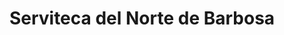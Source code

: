 ---
title: "Serviteca del Norte de Barbosa"
url: /barbosa/serviteca-del-norte-de-barbosa/
shop: Autowerkstatt
---